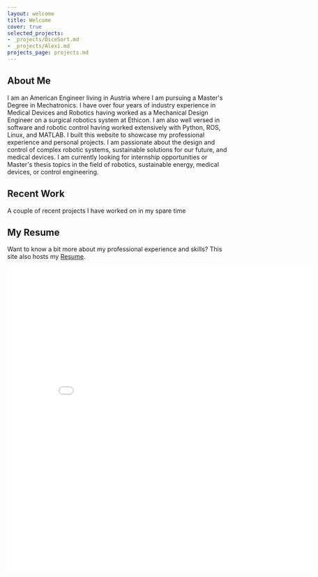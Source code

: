 ```yaml
---
layout: welcome
title: Welcome
cover: true
selected_projects:
- _projects/DiceSort.md
- _projects/Alexi.md
projects_page: projects.md
---
```


## About Me

I am an American Engineer living in Austria where I am pursuing a Master's Degree in Mechatronics. 
I have over four years of industry experience in Medical Devices and Robotics having worked as a 
Mechanical Design Engineer on a surgical robotics system at Ethicon. I am also well versed in software 
and robotic control having worked extensively with Python, ROS, Linux, and MATLAB. 
I built this website to showcase my professional experience and personal projects. I am 
passionate about the design and control of complex robotic systems, sustainable solutions for our 
future, and medical devices. I am currently looking for internship opportunities or Master's thesis
topics in the field of robotics, sustainable energy, medical devices, or control engineering.


## Recent Work
A couple of recent projects I have worked on in my spare time

<!--projects-->

## My Resume
Want to know a bit more about my professional experience and skills? This site also hosts my [Resume](assets/LiamNolanCV.pdf).

<!--html element to embed pdf resume and hide on mobile (Because it looks bad)-->

<html lang="en">
<head>
    <meta charset="UTF-8">
    <meta name="viewport" content="width=device-width, initial-scale=1.0">
    <title>PDF Embed</title>
    <style>
        /* Hide the PDF on screens smaller than 768px (standard tablet size) */
        @media screen and (max-width: 768px) {
            #pdf-embed {
                display: none;
            }
        }
    </style>
</head>
<body>
    <embed id="pdf-embed" src="/assets/LiamNolanCV.pdf" type="application/pdf" width="700px" height="700px"/>
</body>
</html>



[install]: install.md